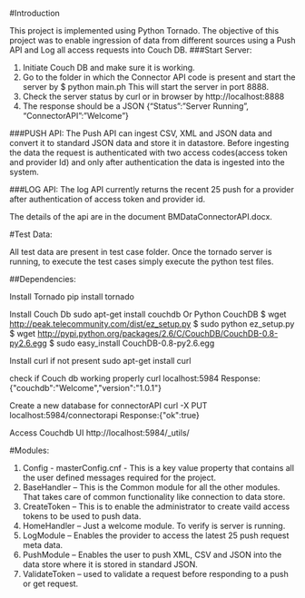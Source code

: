 #Introduction

This project is implemented using Python Tornado. The objective of this project was to enable ingression of data from different sources using a Push API and Log all access requests into Couch DB.
###Start Server:
1.	Initiate Couch DB and make sure it is working.
2.	Go to the folder in which the Connector API code is present and start the server by 
$ python main.ph
This will start the server in port 8888.
3.	Check the server status by curl or in browser by http://localhost:8888
4.	The response should be a JSON
{“Status”:”Server Running”, “ConnectorAPI”:”Welcome”}

###PUSH API:
The Push API can ingest CSV, XML and JSON data and convert it to standard JSON data and store it in datastore. Before ingesting the data the request is authenticated with two access codes(access token and provider Id) and only after authentication the data is ingested into the system.

###LOG API: 
The log API currently returns the recent 25 push for a provider after authentication of access token and provider id.

The details of the api are in the document BMDataConnectorAPI.docx.  

#Test Data:

All test data are present in test case folder. Once the tornado server is running, to execute the test cases simply execute the python test files.

##Dependencies:

Install Tornado
pip install tornado

Install Couch Db
sudo apt-get install couchdb
Or
Python CouchDB
$ wget http://peak.telecommunity.com/dist/ez_setup.py
$ sudo python ez_setup.py
$ wget http://pypi.python.org/packages/2.6/C/CouchDB/CouchDB-0.8-py2.6.egg
$ sudo easy_install CouchDB-0.8-py2.6.egg

Install curl if not present
sudo apt-get install curl

check if Couch db working properly
curl localhost:5984
Response:
{"couchdb":"Welcome","version":"1.0.1"}

Create a new database for connectorAPI
curl -X PUT localhost:5984/connectorapi
Response:{"ok":true}

Access Couchdb UI
http://localhost:5984/_utils/

#Modules:

1. Config - 
   masterConfig.cnf - This is a key value property that contains all the user defined messages required for the project.
2. BaseHandler – This is the Common module for all the other modules. That takes care of common functionality like connection to data store.
3. CreateToken – This is to enable the administrator to create vaild access tokens to be used to push data.
4. HomeHandler – Just a welcome module. To verify is server is running.
5. LogModule – Enables the provider to access the latest 25 push request meta data.
6. PushModule – Enables the user to push XML, CSV and JSON into the data store where it is stored in standard JSON.
7. ValidateToken – used to validate a request before responding to a push or get request.
